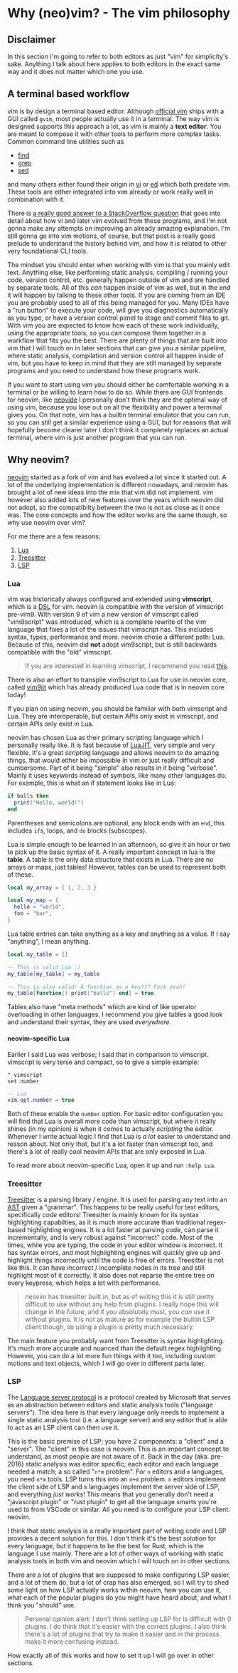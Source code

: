 # Why (neo)vim? - The vim philosophy

## Disclaimer

In this section I'm going to refer to both editors as just "vim" for simplicity's sake. Anything
I talk about here applies to both editors in the exact same way and it does not matter which one you
use.

## A terminal based workflow

vim is by design a terminal based editor. Although [official vim](https://github.com/vim/vim) ships
with a GUI called `gvim`, most people actually use it in a terminal. The way vim is designed
supports this approach a lot, as vim is mainly a **text editor**. You are meant to compose it with
other tools to perform more complex tasks. Common command line utilities such as

- [find](https://www.gnu.org/software/findutils)
- [grep](https://www.gnu.org/software/grep)
- [sed](https://www.gnu.org/software/sed)

and many others either found their origin in [vi](https://en.wikipedia.org/wiki/Vi) or
[ed](https://en.wikipedia.org/wiki/Ed_(text_editor)) which both predate vim. These tools are either
integrated into vim already or work really well in combination with it.

There is [a really good answer to a StackOverflow question](https://stackoverflow.com/questions/1218390/what-is-your-most-productive-shortcut-with-vim/1220118#1220118)
that goes into detail about how vi and later vim evolved from these programs, and I'm not gonna make
any attempts on improving an already amazing explanation. I'm still gonna go into vim motions, of
course, but that post is a really good prelude to understand the history behind vim, and how it is
related to other very foundational CLI tools.

The mindset you should enter when working with vim is that you mainly edit text. Anything else, like
performing static analysis, compiling / running your code, version control, etc. generally happen
outside of vim and are handled by separate tools. All of this _can_ happen inside of vim as well,
but in the end it will happen by talking to these other tools. If you are coming from an IDE you are
probably used to all of this being managed for you. Many IDEs have a "run button" to execute your
code, will give you diagnostics automatically as you type, or have a version control panel to stage
and commit files to git. With vim you are expected to know how each of these work individually,
using the appropriate tools, so you can compose them together in a workflow that fits you the best.
There are plenty of things that are built into vim that I will touch on in later sections that can
give you a similar pipeline, where static analysis, compilation and version control all happen
inside of vim, but you have to keep in mind that they are still managed by separate programs and you
need to understand how these programs work.

If you want to start using vim you should either be comfortable working in a terminal or be willing
to learn how to do so. While there are GUI frontends for neovim, like [neovide](https://neovide.dev)
I personally don't think they are the optimal way of using vim, because you lose out on all the
flexibility and power a terminal gives you. On that note, vim has a builtin terminal emulator that
you can run, so you can still get a similar experience using a GUI, but for reasons that will
hopefully become clearer later I don't think it completely replaces an actual terminal, where vim is
just another program that you can run.

## Why **neo**vim?

[neovim](https://github.com/neovim/neovim) started as a fork of vim and has evolved a lot since it
started out. A lot of the underlying implementation is different nowadays, and neovim has brought
a lot of new ideas into the mix that vim did not implement. vim however also added lots of new
features over the years which neovim did not adopt, so the compatibilty between the two is not as
close as it once was. The core concepts and how the editor works are the same though, so why use
neovim over vim?

For me there are a few reasons:

1) [Lua](#Lua)
2) [Treesitter](#Treesitter)
3) [LSP](#LSP)

### Lua

vim was historically always configured and extended using **vimscript**, which is
a [DSL](https://en.wikipedia.org/wiki/Domain-specific_language) for vim.
neovim is compatible with the version of vimscript pre-vim9. With version 9 of vim a new version of
vimscript called "vim9script" was introduced, which is a complete rewrite of the vim language that
fixes a lot of the issues that vimscript has. This includes syntax, types, performance and
more. neovim chose a different path: Lua. Because of this, neovim did **not** adopt vim9script, but
is still backwards compatible with the "old" vimscript.

> If you are interested in learning vimscript, I recommend you read
[this](https://learnvimscriptthehardway.stevelosh.com).

There is also an effort to transpile vim9script to Lua for use in neovim core, called
[vim9jit](https://github.com/tjdevries/vim9jit) which has already produced Lua code that is in
neovim core today!

If you plan on using neovim, you should be familiar with both vimscript and Lua. They are
interoperable, but certain APIs only exist in vimscript, and certain APIs only exist in Lua.

neovim has chosen Lua as their primary scripting language which I personally really like. It is fast
because of [LuaJIT](https://luajit.org), very simple and very flexible. It's a great _scripting_
language and allows neovim to do amazing things, that would either be impossible in vim or just
really difficult and cumbersome. Part of it being "simple" also results in it being
"verbose". Mainly it uses keywords instead of symbols, like many other languages do. For example,
this is what an if statement looks like in Lua:

```lua
if balls then
  print("Hello, world!")
end
```

Parentheses and semicolons are optional, any block ends with an `end`, this includes `if`s, loops,
and `do` blocks (subscopes).

Lua is simple enough to be learned in an afternoon, so give it an hour or two to pick up the basic
syntax of it. A really important concept in lua is the **table**. A table is the only data structure
that exists in Lua. There are no arrays or maps, just tables! However, tables can be used to
represent both of these.

```lua
local my_array = { 1, 2, 3 }

local my_map = {
  hello = "world",
  foo = "bar",
}
```

Lua table entries can take anything as a key and anything as a value. If I say "anything", I mean
anything.

```lua
local my_table = {}

-- This is valid Lua :)
my_table[my_table] = my_table

-- This is also valid! A function as a key??? Fuck yeah!
my_table[function() print("balls") end] = true
```

Tables also have "meta methods" which are kind of like operator overloading in other languages.
I recommend you give tables a good look and understand their syntax, they are used _everywhere_.

#### neovim-specific Lua

Earlier I said Lua was verbose; I said that in comparison to vimscript. vimscript is very terse and
compact, so to give a simple example:

```vim
" vimscript
set number
```

```lua
-- Lua
vim.opt.number = true
```

Both of these enable the `number` option. For basic editor configuration you will find that Lua is
overall more code than vimscript, but where it really shines (in my opinion) is when it comes to
actually _scripting_ the editor. Whenever I write actual logic I find that Lua is _a lot_ easier to
understand and reason about. Not only that, but it's a lot faster than vimscript too, and there's
a lot of really cool neovim APIs that are only exposed in Lua.

To read more about neovim-specific Lua, open it up and run `:help Lua`.

### Treesitter

[Treesitter](https://tree-sitter.github.io/tree-sitter) is a parsing library / engine. It is used
for parsing any text into an [AST](https://en.wikipedia.org/wiki/Abstract_syntax_tree) given
a "grammar". This happens to be really useful for text editors, specifically _code_ editors!
Treesitter is mainly known for its syntax highlighting capabilties, as it is much more accurate than
traditional regex-based highlighting engines. It is a lot faster at parsing code, can parse it
incrementally, and is very robust against "incorrect" code. Most of the times, while you are typing,
the code in your editor window is incorrect. It has syntax errors, and most highlighting engines
will quickly give up and highlight things incorrectly until the code is free of errors. Treesitter
is not like this. It can have incorrect / incomplete nodes in its tree and still highlight most of
it correctly. It also does not reparse the entire tree on every keypress, which helps a lot with
performance.

> neovim has treesitter built in, but as of writing this it is still pretty difficult to use without
> any help from plugins. I really hope this will change in the future, and if you absolutely must,
> you _can_ use it without plugins. It is not as mature as for example the builtin LSP client
> though, so using a plugin is pretty much necessary.

The main feature you probably want from Treesitter is syntax highlighting. It's much more accurate
and nuanced than the default regex highlighting. However, you can do a lot more fun things with it
too, including custom motions and text objects, which I will go over in different parts later.

### LSP

The [Language server protocol](https://microsoft.github.io/language-server-protocol) is a protocol
created by Microsoft that serves as an abstraction between editors and static analysis tools
("language servers"). The idea here is that every language only needs to implement a single static
analysis tool (i.e. a language server) and any editor that is able to act as an LSP client can then
use it.

This is the basic premise of LSP; you have 2 components: a "client" and a "server". The "client" in
this case is neovim. This is an important concept to understand, as most people are not aware of it.
Back in the day (aka. pre-2016) static analysis was editor specific; each editor and each language
needed a match; a so called "`n*m` problem". For `n` editors and `m` languages, you need `n*m`
tools. LSP turns this into an `n+m` problem. `n` editors implement the client side of LSP and `m`
languages implement the server side of LSP, and everything _just works_! This means that you
generally don't need a "javascript plugin" or "rust plugin" to get all the language smarts you're
used to from VSCode or similar. All you need is to configure your LSP client: neovim.

I think that static analysis is a really important part of writing code and LSP provides a decent
solution for this. I don't think it's the best solution for every language, but it happens to be the
best for Rust, which is the language I use mainly. There are a lot of other ways of working with
static analysis tools in both vim and neovim which I will touch on in other sections.

There are a lot of plugins that are supposed to make configuring LSP easier, and a lot of them do,
but a lot of crap has also emerged, so I will try to shed some light on how LSP actually works
within neovim, how you can use it, what each of the popular plugins do you might have heard about,
and what I think you "should" use.

> Personal opinion alert: I don't think setting up LSP for <your language> is difficult with
> 0 plugins. I do think that it's easier with the correct plugins. I also think there's a lot of
> plugins that try to make it easier and in the process make it more confusing instead.

How exactly all of this works and how to set it up I will go over in other sections.

